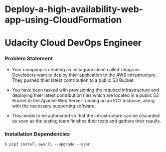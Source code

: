 # Deploy-a-high-availability-web-app-using-CloudFormation

# Udacity Cloud DevOps Engineer

### Problem Statement 
* Your company is creating an Instagram clone called Udagram. Developers want to deploy thier application to the AWS infrastructure. They pushed thier latest contribution to a public S3 Bucket.  

* You have been tasked with provisioning the required infrastructure and deploying thier latest contribution files which are located in a public S3 Bucket to the Apache Web Server running on an EC2 instance, along with the necessary supporting software.

* This needs to be automated so that the infrastructure can be discarded as soon as the testing team finishes their tests and gathers their results.

### Installation Dependencies
```
$ pip3 install awscli --upgrade --user



